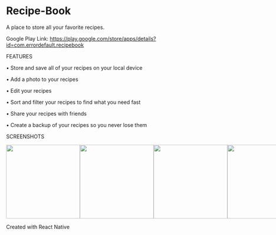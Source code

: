 # Recipe-Book
A place to store all your favorite recipes. 

Google Play Link: <a href="https://play.google.com/store/apps/details?id=com.errordefault.recipebook">https://play.google.com/store/apps/details?id=com.errordefault.recipebook</a>

FEATURES

• Store and save all of your recipes on your local device

• Add a photo to your recipes

• Edit your recipes

• Sort and filter your recipes to find what you need fast

• Share your recipes with friends

• Create a backup of your recipes so you never lose them

SCREENSHOTS
<div style="display: flex; flex-direction: row;">
  <img src="https://user-images.githubusercontent.com/36209276/187560686-2c966620-0dd7-4613-89a9-3c701fe82054.jpg" width="200">
  <img src="https://user-images.githubusercontent.com/36209276/187560682-7782d52c-399d-40a6-a8e3-7ab699e78d4a.jpg" width="200">
  <img src="https://user-images.githubusercontent.com/36209276/187560683-d67cff15-807c-4cce-9a8e-272cda6f321f.jpg" width="200">
  <img src="https://user-images.githubusercontent.com/36209276/187560687-2e9c6fcd-353c-4dec-a5ed-dd9f12e72eb8.jpg" width="200">
</div>

Created with React Native
